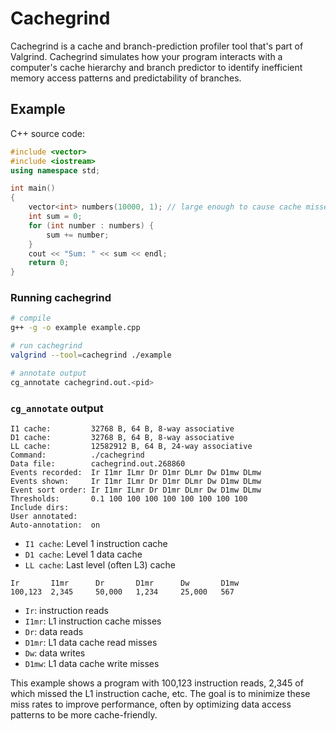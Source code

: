 # Cachegrind

Cachegrind is a cache and branch-prediction profiler tool that's part of Valgrind. Cachegrind simulates how your program interacts with a computer's cache hierarchy and branch predictor to identify inefficient memory access patterns and predictability of branches.

## Example
C++ source code:

```cpp
#include <vector>
#include <iostream>
using namespace std;

int main()
{
    vector<int> numbers(10000, 1); // large enough to cause cache misses
    int sum = 0;
    for (int number : numbers) {
        sum += number;
    }
    cout << "Sum: " << sum << endl;
    return 0;
}
```

### Running cachegrind
```bash
# compile
g++ -g -o example example.cpp

# run cachegrind
valgrind --tool=cachegrind ./example

# annotate output
cg_annotate cachegrind.out.<pid>
```

### `cg_annotate` output

```
I1 cache:         32768 B, 64 B, 8-way associative
D1 cache:         32768 B, 64 B, 8-way associative
LL cache:         12582912 B, 64 B, 24-way associative
Command:          ./cachegrind
Data file:        cachegrind.out.268860
Events recorded:  Ir I1mr ILmr Dr D1mr DLmr Dw D1mw DLmw
Events shown:     Ir I1mr ILmr Dr D1mr DLmr Dw D1mw DLmw
Event sort order: Ir I1mr ILmr Dr D1mr DLmr Dw D1mw DLmw
Thresholds:       0.1 100 100 100 100 100 100 100 100
Include dirs:
User annotated:
Auto-annotation:  on
```
- `I1 cache`: Level 1 instruction cache
- `D1 cache`: Level 1 data cache
- `LL cache`: Last level (often L3) cache

```
Ir       I1mr      Dr       D1mr      Dw       D1mw
100,123  2,345     50,000   1,234     25,000   567
```

- `Ir`: instruction reads
- `I1mr`: L1 instruction cache misses
- `Dr`: data reads
- `D1mr`: L1 data cache read misses
- `Dw`: data writes
- `D1mw`: L1 data cache write misses

This example shows a program with 100,123 instruction reads, 2,345 of which missed the L1 instruction cache, etc. The goal is to minimize these miss rates to improve performance, often by optimizing data access patterns to be more cache-friendly.

